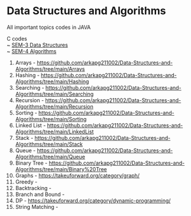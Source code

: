 # Data Structures and Algorithms
All important topics codes in JAVA

C codes </br>
~ [SEM-3 Data Structures](https://github.com/arkapg211002/PCA2_DSA_3rdSem/tree/main)</br>
~ [SEM-4 Algorithms](https://github.com/arkapg211002/SEM-4-CSE/tree/main/Design%20and%20Analysis%20of%20Algorithms)

1. Arrays - https://github.com/arkapg211002/Data-Structures-and-Algorithms/tree/main/Arrays
2. Hashing - https://github.com/arkapg211002/Data-Structures-and-Algorithms/tree/main/Hashing
3. Searching - https://github.com/arkapg211002/Data-Structures-and-Algorithms/tree/main/Searching
4. Recursion - https://github.com/arkapg211002/Data-Structures-and-Algorithms/tree/main/Recursion
5. Sorting - https://github.com/arkapg211002/Data-Structures-and-Algorithms/tree/main/Sorting
6. Linked List - https://github.com/arkapg211002/Data-Structures-and-Algorithms/tree/main/LinkedList
7. Stack - https://github.com/arkapg211002/Data-Structures-and-Algorithms/tree/main/Stack
8. Queue - https://github.com/arkapg211002/Data-Structures-and-Algorithms/tree/main/Queue
9. Binary Tree - https://github.com/arkapg211002/Data-Structures-and-Algorithms/tree/main/Binary%20Tree
10. Graphs - https://takeuforward.org/category/graph/
11. Greedy - 
12. Backtracking - 
13. Branch and Bound -
14. DP - https://takeuforward.org/category/dynamic-programming/
15. String Matching - 
